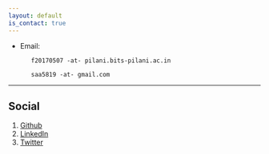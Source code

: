 ```yaml
---
layout: default
is_contact: true
---
```


* Email: 

         f20170507 -at- pilani.bits-pilani.ac.in  

         saa5819 -at- gmail.com

---

## Social

1. [Github](https://github.com/ahsanabbas123)
2. [LinkedIn](https://www.linkedin.com/in/syed-ahsan-abbas-9a7501163/)
3. [Twitter](https://twitter.com/AhsanAbbas58)
